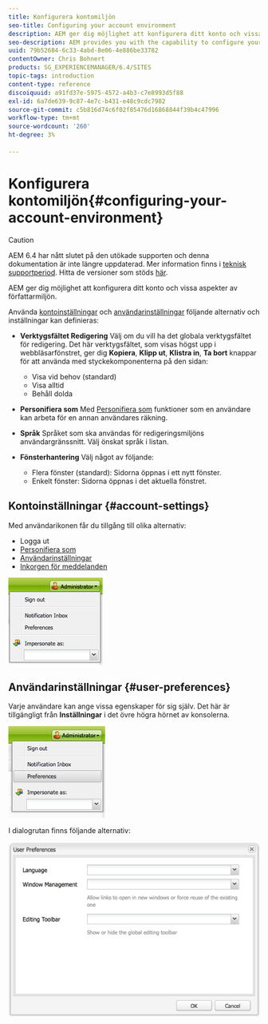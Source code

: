 ```yaml
---
title: Konfigurera kontomiljön
seo-title: Configuring your account environment
description: AEM ger dig möjlighet att konfigurera ditt konto och vissa aspekter av författarmiljön.
seo-description: AEM provides you with the capability to configure your account and certain aspects of the author environment.
uuid: 79b52684-6c33-4abd-8e06-4e886be33782
contentOwner: Chris Bohnert
products: SG_EXPERIENCEMANAGER/6.4/SITES
topic-tags: introduction
content-type: reference
discoiquuid: a91fd37e-5975-4572-a4b3-c7e8993d5f88
exl-id: 6a7de639-9c87-4e7c-b431-e48c9cdc7982
source-git-commit: c5b816d74c6f02f85476d16868844f39b4c47996
workflow-type: tm+mt
source-wordcount: '260'
ht-degree: 3%

---
```


# Konfigurera kontomiljön{#configuring-your-account-environment}

>[!CAUTION]
>
>AEM 6.4 har nått slutet på den utökade supporten och denna dokumentation är inte längre uppdaterad. Mer information finns i [teknisk supportperiod](https://helpx.adobe.com/support/programs/eol-matrix.html). Hitta de versioner som stöds [här](https://experienceleague.adobe.com/docs/).

AEM ger dig möjlighet att konfigurera ditt konto och vissa aspekter av författarmiljön.

Använda [kontoinställningar](#account-settings) och [användarinställningar](#user-preferences) följande alternativ och inställningar kan definieras:

* **Verktygsfältet Redigering**
Välj om du vill ha det globala verktygsfältet för redigering. Det här verktygsfältet, som visas högst upp i webbläsarfönstret, ger dig 
**Kopiera**, **Klipp ut**, **Klistra in**, **Ta bort** knappar för att använda med styckekomponenterna på den sidan:

   * Visa vid behov (standard)
   * Visa alltid
   * Behåll dolda

* **Personifiera som**
Med [Personifiera som](/help/sites-administering/security.md#impersonating-another-user) funktioner som en användare kan arbeta för en annan användares räkning.

* **Språk**
Språket som ska användas för redigeringsmiljöns användargränssnitt. Välj önskat språk i listan.

* **Fönsterhantering**
Välj något av följande:

   * Flera fönster (standard): Sidorna öppnas i ett nytt fönster.
   * Enkelt fönster: Sidorna öppnas i det aktuella fönstret.

## Kontoinställningar {#account-settings}

Med användarikonen får du tillgång till olika alternativ:

* Logga ut
* [Personifiera som](/help/sites-administering/security.md#impersonating-another-user)
* [Användarinställningar](#user-preferences)
* [Inkorgen för meddelanden](/help/sites-classic-ui-authoring/author-env-inbox.md)

![chlimage_1-170](assets/chlimage_1-170.png)

## Användarinställningar {#user-preferences}

Varje användare kan ange vissa egenskaper för sig själv. Det här är tillgängligt från **Inställningar** i det övre högra hörnet av konsolerna.

![screen_shot_2012-02-08at105033am](assets/screen_shot_2012-02-08at105033am.png)

I dialogrutan finns följande alternativ:

![chlimage_1-171](assets/chlimage_1-171.png)
